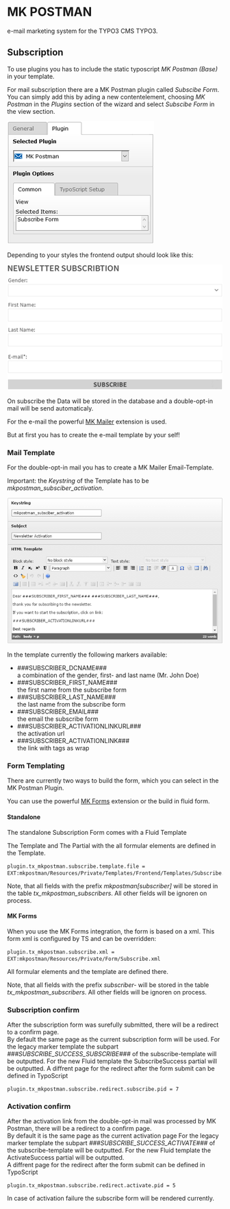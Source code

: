 MK POSTMAN
==========

e-mail marketing system for the TYPO3 CMS TYPO3.

Subscription
------------

To use plugins you has to include the static typoscript *MK Postman (Base)* in your template.

For mail subscription there are a MK Postman plugin called *Subscibe Form*.  
You can simply add this by ading a new contentelement,
choosing *MK Postman* in the *Plugins* section of the wizard
and select *Subscibe Form* in the view section.

![MK Postman plugin with subscibe form view](Images/SubscriptionPlugin.png)

Depending to your styles the frontend output should look like this:

![MK Postman plugin with subscibe form view](Images/SubscriptionForm.png)

On subscribe the Data will be stored in the database and a double-opt-in mail will be send automaticaly.

For the e-mail the powerful 
[MK Mailer](https://github.com/DMKEBUSINESSGMBH/typo3-mkmailer/) extension is used.

But at first you has to create the e-mail template by your self!

### Mail Template

For the double-opt-in mail you has to create a MK Mailer Email-Template.

Important: the *Keystring* of the Template has to be *mkpostman_subsciber_activation*.

![MK Postman plugin with subscibe form view](Images/SubscriptionConfirmMailTemplate.png)

In the template currently the following markers available:

 * ###SUBSCRIBER_DCNAME###  
   a combination of the gender, first- and last name (Mr. John Doe)
 * ###SUBSCRIBER_FIRST_NAME###  
   the first name from the subscribe form
 * ###SUBSCRIBER_LAST_NAME###  
   the last name from the subscribe form
 * ###SUBSCRIBER_EMAIL###   
   the email the subscribe form
 * ###SUBSCRIBER_ACTIVATIONLINKURL###  
   the activation url
 * ###SUBSCRIBER_ACTIVATIONLINK###  
   the link with tags as wrap

### Form Templating

There are currently two ways to build the form, which you can select in the MK Postman Plugin.

You can use the powerful
[MK Forms](https://github.com/DMKEBUSINESSGMBH/typo3-mkforms/) extension or the build in fluid form.

#### Standalone

The standalone Subscription Form comes with a Fluid Template

The Template and The Partial with the all formular elements are defined in the Template.

```
plugin.tx_mkpostman.subscribe.template.file = EXT:mkpostman/Resources/Private/Templates/Frontend/Templates/Subscribe.html
```

Note, that all fields with the prefix *mkpostman[subscriber]* will be stored in the
table *tx_mkpostman_subscribers*. All other fields will be ignoren on process.

#### MK Forms

When you use the MK Forms integration, the form is based on a xml. This form xml is configured by TS and can be overridden:

```
plugin.tx_mkpostman.subscribe.xml = EXT:mkpostman/Resources/Private/Form/Subscribe.xml
```

All formular elements and the template are defined there.

Note, that all fields with the prefix *subscriber-* will be stored in the
table *tx_mkpostman_subscribers*. All other fields will be ignoren on process.

### Subscription confirm

After the subscription form was surefully submitted,
there will be a redirect to a confirm page.  
By default the same page as the current subscription form will be used.
For the legacy marker template the subpart *###SUBSCRIBE_SUCCESS_SUBSCRIBE###* of the subscribe-template will be outputted.
For the new Fluid template the SubscribeSuccess partial will be outputted.
A diffrent page for the redirect after the form submit can be defined in TypoScript

```
plugin.tx_mkpostman.subscribe.redirect.subscribe.pid = 7
```

### Activation confirm

After the activation link from the double-opt-in mail was processed by MK Postman,
there will be a redirect to a confirm page.  
By default it is the same page as the current activation page
For the legacy marker template the subpart *###SUBSCRIBE_SUCCESS_ACTIVATE###* of the subscribe-template will be outputted.
For the new Fluid template the ActivateSuccess partial will be outputted.  
A diffrent page for the redirect after the form submit can be defined in TypoScript

```
plugin.tx_mkpostman.subscribe.redirect.activate.pid = 5
```

In case of activation failure the subscribe form will be rendered currently.

